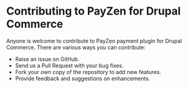 # Contributing to PayZen for Drupal Commerce

Anyone is welcome to contribute to PayZen payment plugin for Drupal Commerce. There are various ways you can contribute:

- Raise an issue on GitHub.
- Send us a Pull Request with your bug fixes.
- Fork your own copy of the repository to add new features.
- Provide feedback and suggestions on enhancements.
